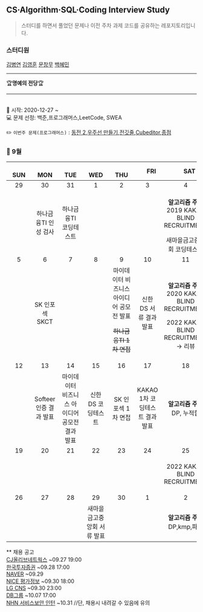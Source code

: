 ## CS·Algorithm·SQL·Coding Interview Study
<blockquote>스터디를 하면서 풀었던 문제나 이전 주차 과제 코드를 공유하는 레포지토리입니다.</blockquote>

### 스터디원

[김병연](https://github.com/whyWhale) [김영훈](https://github.com/kim0hoon) [문창무](https://github.com/ChangmooMoon) [백혜민](https://github.com/HyeminBaek)

<hr>
🏆<b>명예의 전당</b>🏆

<hr>

<br> 📌 시작: 2020-12-27 ~
<br> 💻 문제 선정: 백준,프로그래머스,LeetCode, SWEA

✏️ `이번주 문제(프로그래머스)` : [동전 2](https://www.acmicpc.net/problem/2294),[우주선 만들기](https://www.acmicpc.net/problem/15912),[전깃줄](https://www.acmicpc.net/problem/2565),[Cubeditor](https://www.acmicpc.net/problem/1701),[종점](https://www.acmicpc.net/problem/22867)

<h3> 📅 9월 </h3>


|　  SUN　  |　  MON　  |　  TUE　  |　  WED　  |　  THU　  |　  FRI　  |　  SAT　  |
|:---:|:---:|:---:|:---:|:---:|:---:|:---:|
|   29   |   30   |   31   |   1   |   2   |   3   |   4   |
||하나금융TI 인성 검사|하나금융TI 코딩테스트||||<p><b>알고리즘 주제</b> 2019 KAKAO BLIND RECRUITMENT</p>새마을금고중앙회 코딩테스트|
|   5   |   6   |   7   |   8   |   9   |   10   |   11   |
||SK 인포섹 SKCT|||마이데이터 비즈니스 아이디어 공모전 발표<p>~~하나금융TI 1차 면접~~</p>|신한 DS 서류 결과 발표|<p><b>알고리즘 주제</b> 2020 KAKAO BLIND RECRUITMENT</p>2022 KAKAO BLIND RECRUITMENT → 리뷰|
|   12   |   13   |   14   |   15   |   16   |   17   |   18   |
|    |Softeer 인증 결과 발표|마이데이터 비즈니스 아이디어 공모전 결과 발표|신한 DS 코딩테스트|SK 인포섹 1차 면접|KAKAO 1차 코딩테스트 결과 발표|<p><b>알고리즘 주제</b> DP, 누적합</p>|
|   19   |   20   |   21   |   22   |   23   |   24   |   25   |
|||||||<p>2022 KAKAO BLIND RECRUITMENT</p>|
|   26   |   27   |   28   |   29   |   30   |   1   |   2   |
||||새마을금고중앙회 서류 발표|||<p><b>알고리즘 주제</b> DP,kmp,파싱</p>|


** 채용 공고
<br>[CJ올리브네트웍스](https://recruit.cj.net/) ~09.27 19:00
<br>[한국투자증권](https://kis-talkon2021.com/?utm_source=jasosol_recruit&utm_medium=jasosol_recruit&utm_campaign=21h&utm_id=jasosol_recruit) ~09.28 17:00
<br>[NAVER](https://www.naver-recruit.com/) ~09.29
<br>[NICE 평가정보](https://nice.recruiter.co.kr/app/jobnotice/view?systemKindCode=MRS2&jobnoticeSn=71560) ~09.30 18:00
<br>[LG CNS](https://apply.lg.com/app/job/RetrieveJobNotices.rpi) ~09.30 23:00
<br>[DB그룹](https://dbgroup.recruiter.co.kr/app/jobnotice/list) ~10.07 17:00
<br>[NHN 서비스보안 인턴](https://linkareer.com/activity/66687?utm_source=cafe_specup&utm_medium=weeklist_intern&utm_campaign=weekly_list) ~10.31 //단, 채용시 내려갈 수 있음에 유의
